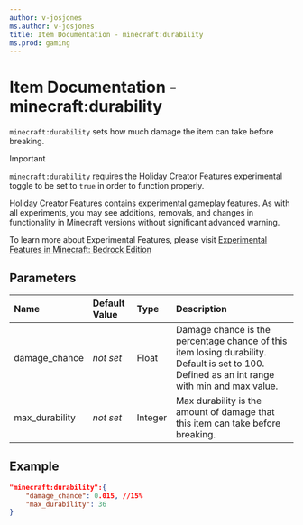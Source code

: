 ```yaml
---
author: v-josjones
ms.author: v-josjones
title: Item Documentation - minecraft:durability
ms.prod: gaming
---
```


# Item Documentation - minecraft:durability

`minecraft:durability` sets how much damage the item can take before breaking.

>[!IMPORTANT]
> `minecraft:durability` requires the Holiday Creator Features experimental toggle to be set to `true` in order to function properly.
>
>Holiday Creator Features contains experimental gameplay features. As with all experiments, you may see additions, removals, and changes in functionality in Minecraft versions without significant advanced warning.
>
>To learn more about Experimental Features, please visit [Experimental Features in Minecraft: Bedrock Edition](../../../../../Documents/ExperimentalFeaturesToggle.md)

## Parameters

|Name |Default Value  |Type  |Description  |
|:----------|:----------|:----------|:----------|
|damage_chance|*not set* |Float | Damage chance is the percentage chance of this item losing durability. Default is set to 100. Defined as an int range with min and max value. |
|max_durability|*not set* |Integer | Max durability is the amount of damage that this item can take before breaking.|

## Example

```json
"minecraft:durability":{
    "damage_chance": 0.015, //15%
    "max_durability": 36
}
```
